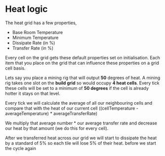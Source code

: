 # Heat logic

The heat grid has a few properties, 

- Base Room Temperature 
- Minimum Temperature
- Dissipate Rate (in %)
- Transfer Rate (in %)

Every cell on the grid gets these default properties set on initialisation.
Each item that you place on the grid that can influence these properties on a grid cell basis.

Lets say you place a mining rig that will output **50** degrees of heat. A mining rig takes  one slot on the **build grid** so would occupy **4 heat cells**. Every tick these cells will be set to a minimum of **50 degrees** if the cell is already hotter it stays on that level.

Every tick we will calculate the average of all our neighbouring cells and compare that with the heat of our current cell ((cellTemperature - averageTemperature) * averageTransferRate)

We multiply that average number * our average transfer rate and decrease our heat by that amount (we do this for every cell).

After we transferred heat across our grid we will start to dissipate the heat by a standard of 5% so each tile will lose 5% of their heat. before we start the cycle again


